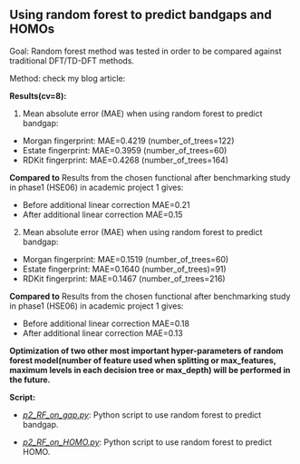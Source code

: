 ## Using random forest to predict bandgaps and HOMOs

Goal: Random forest method was tested in order to be compared against traditional DFT/TD-DFT methods.

Method: check my blog article:

**Results(cv=8):**

1. Mean absolute error (MAE) when using random forest to predict bandgap:
- Morgan fingerprint: MAE=0.4219 (number\_of\_trees=122)
- Estate fingerprint: MAE=0.3959 (number\_of\_trees=60)
- RDKit fingerprint: MAE=0.4268 (number\_of\_trees=164)

**Compared to**
Results from the chosen functional after benchmarking study in phase1 (HSE06) in academic project 1 gives:

- Before additional linear correction MAE=0.21
- After additional linear correction MAE=0.15

2. Mean absolute error (MAE) when using random forest to predict bandgap:
- Morgan fingerprint: MAE=0.1519 (number\_of\_trees=60)
- Estate fingerprint: MAE=0.1640 (number\_of\_trees)=91)
- RDKit fingerprint: MAE=0.1467 (number\_of\_trees=216)

**Compared to**
Results from the chosen functional after benchmarking study in phase1 (HSE06) in academic project 1 gives:

- Before additional linear correction MAE=0.18
- After additional linear correction MAE=0.13

**Optimization of two other most important hyper-parameters of random forest model(number of feature used when splitting or max_features, maximum levels in each decision tree or max_depth) will be performed in the future.**

**Script:**

- <u>*p2\_RF\_on\_gap.py*</u>: Python script to use random forest to predict bandgap.

- <u>*p2\_RF\_on\_HOMO.py*</u>: Python script to use random forest to predict HOMO.